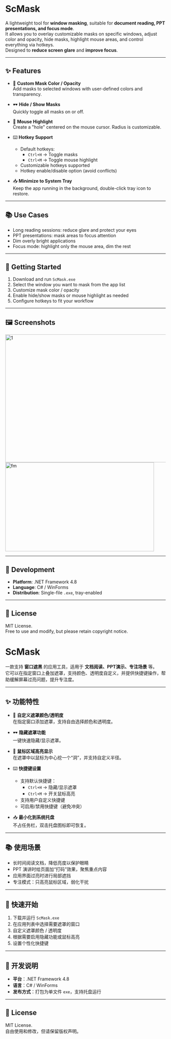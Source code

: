 # ScMask

A lightweight tool for **window masking**, suitable for **document reading, PPT presentations, and focus mode**.  
It allows you to overlay customizable masks on specific windows, adjust color and opacity, hide masks, highlight mouse areas, and control everything via hotkeys.  
Designed to **reduce screen glare** and **improve focus**.  

---

## ✨ Features

- 🎨 **Custom Mask Color / Opacity**  
  Add masks to selected windows with user-defined colors and transparency.  

- 🕶 **Hide / Show Masks**  
  Quickly toggle all masks on or off.  

- 🔦 **Mouse Highlight**  
  Create a "hole" centered on the mouse cursor. Radius is customizable.  

- ⌨️ **Hotkey Support**  
  - Default hotkeys:  
    - `Ctrl+H` → Toggle masks  
    - `Ctrl+M` → Toggle mouse highlight  
  - Customizable hotkeys supported  
  - Hotkey enable/disable option (avoid conflicts)  

- 📥 **Minimize to System Tray**  
  Keep the app running in the background, double-click tray icon to restore.  

---

## 📚 Use Cases

- Long reading sessions: reduce glare and protect your eyes  
- PPT presentations: mask areas to focus attention  
- Dim overly bright applications  
- Focus mode: highlight only the mouse area, dim the rest  

---

## 🚀 Getting Started

1. Download and run `ScMask.exe`  
2. Select the window you want to mask from the app list  
3. Customize mask color / opacity  
4. Enable hide/show masks or mouse highlight as needed  
5. Configure hotkeys to fit your workflow  

---

## 🖼️ Screenshots

<img width="505" height="401" alt="1" src="https://github.com/user-attachments/assets/356de80a-258d-4183-9e37-5d33639fb7e3" />
<img width="467" height="279" alt="fm" src="https://github.com/user-attachments/assets/71fd9e85-a183-466e-a8ae-ea52837276cb" />


---

## 🔧 Development

- **Platform**: .NET Framework 4.8  
- **Language**: C# / WinForms  
- **Distribution**: Single-file `.exe`, tray-enabled  

---

## 📄 License

MIT License.  
Free to use and modify, but please retain copyright notice.  
# ScMask

一款支持 **窗口遮黑** 的应用工具，适用于 **文档阅读、PPT演示、专注场景** 等。  
它可以在指定窗口上叠加遮罩，支持颜色、透明度自定义，并提供快捷键操作，帮助缓解屏幕过亮问题，提升专注度。  

---

## ✨ 功能特性

- 🎨 **自定义遮罩颜色/透明度**  
  在指定窗口添加遮罩，支持自由选择颜色和透明度。  

- 🕶 **隐藏遮罩功能**  
  一键快速隐藏/显示遮罩。  

- 🔦 **鼠标区域高亮显示**  
  在遮罩中以鼠标为中心挖一个“洞”，并支持自定义半径。  

- ⌨️ **快捷键设置**  
  - 支持默认快捷键：  
    - `Ctrl+H` → 隐藏/显示遮罩  
    - `Ctrl+M` → 开关鼠标高亮  
  - 支持用户自定义快捷键  
  - 可启用/禁用快捷键（避免冲突）  

- 📥 **最小化到系统托盘**  
  不占任务栏，双击托盘图标即可恢复。  

---

## 📚 使用场景

- 长时间阅读文档，降低亮度以保护眼睛  
- PPT 演讲时给页面加“打码”效果，聚焦重点内容  
- 应用界面过亮时进行局部遮挡  
- 专注模式：只高亮鼠标区域，弱化干扰  

---

## 🚀 快速开始

1. 下载并运行 `ScMask.exe`  
2. 在应用列表中选择需要遮罩的窗口  
3. 自定义遮罩颜色 / 透明度  
4. 根据需要启用隐藏功能或鼠标高亮  
5. 设置个性化快捷键  

---

## 🔧 开发说明

- **平台**：.NET Framework 4.8  
- **语言**：C# / WinForms  
- **发布方式**：打包为单文件 `exe`，支持托盘运行  

---

## 📄 License

MIT License.  
自由使用和修改，但请保留版权声明。  
